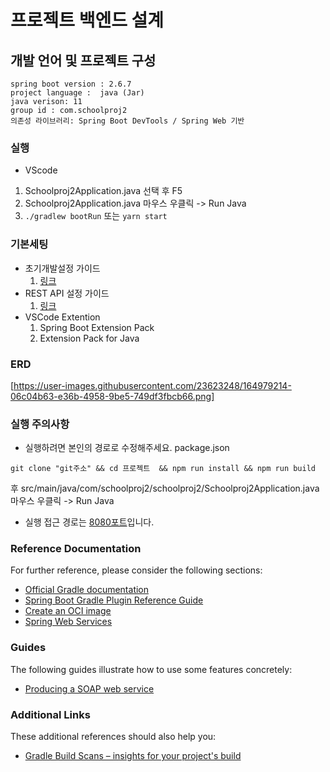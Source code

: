 # 프로젝트 백엔드 설계

## 개발 언어 및 프로젝트 구성
```
spring boot version : 2.6.7
project language :  java (Jar)
java verison: 11
group id : com.schoolproj2
의존성 라이브러리: Spring Boot DevTools / Spring Web 기반
```

### 실행
- VScode
1. Schoolproj2Application.java 선택 후 F5
2. Schoolproj2Application.java 마우스 우클릭 -> Run Java
3. `./gradlew bootRun` 또는 `yarn start`

### 기본세팅
- 초기개발설정 가이드
  1. [링크](https://tech.devgd.com/9?category=962554)
- REST API 설정 가이드
  1. [링크](https://tech.devgd.com/13?category=962554)
- VSCode Extention
  1. Spring Boot Extension Pack
  2. Extension Pack for Java

### ERD
[https://user-images.githubusercontent.com/23623248/164979214-06c04b63-e36b-4958-9be5-749df3fbcb66.png]

### 실행 주의사항
- 실행하려면 본인의 경로로 수정해주세요. package.json

```
git clone "git주소" && cd 프로젝트  && npm run install && npm run build
```
후 src/main/java/com/schoolproj2/schoolproj2/Schoolproj2Application.java 마우스 우클릭 -> Run Java
- 실행 접근 경로는 [8080포트](http://localhost:8080/)입니다.













### Reference Documentation
For further reference, please consider the following sections:

* [Official Gradle documentation](https://docs.gradle.org)
* [Spring Boot Gradle Plugin Reference Guide](https://docs.spring.io/spring-boot/docs/2.6.7/gradle-plugin/reference/html/)
* [Create an OCI image](https://docs.spring.io/spring-boot/docs/2.6.7/gradle-plugin/reference/html/#build-image)
* [Spring Web Services](https://docs.spring.io/spring-boot/docs/2.6.7/reference/htmlsingle/#boot-features-webservices)

### Guides
The following guides illustrate how to use some features concretely:

* [Producing a SOAP web service](https://spring.io/guides/gs/producing-web-service/)

### Additional Links
These additional references should also help you:

* [Gradle Build Scans – insights for your project's build](https://scans.gradle.com#gradle)

